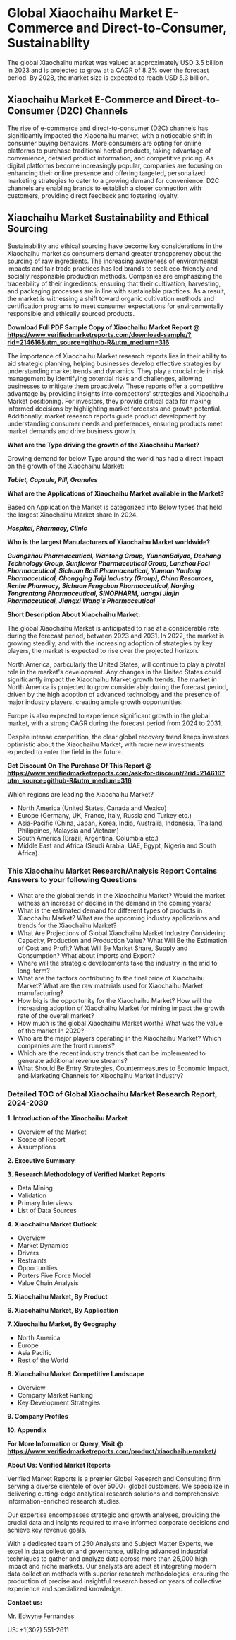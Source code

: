 <h1>Global Xiaochaihu Market E-Commerce and Direct-to-Consumer, Sustainability</h1><p class=""><p>The global Xiaochaihu market was valued at approximately USD 3.5 billion in 2023 and is projected to grow at a CAGR of 8.2% over the forecast period. By 2028, the market size is expected to reach USD 5.3 billion.</p><h2>Xiaochaihu Market E-Commerce and Direct-to-Consumer (D2C) Channels</h2><p>The rise of e-commerce and direct-to-consumer (D2C) channels has significantly impacted the Xiaochaihu market, with a noticeable shift in consumer buying behaviors. More consumers are opting for online platforms to purchase traditional herbal products, taking advantage of convenience, detailed product information, and competitive pricing. As digital platforms become increasingly popular, companies are focusing on enhancing their online presence and offering targeted, personalized marketing strategies to cater to a growing demand for convenience. D2C channels are enabling brands to establish a closer connection with customers, providing direct feedback and fostering loyalty.</p><h2>Xiaochaihu Market Sustainability and Ethical Sourcing</h2><p>Sustainability and ethical sourcing have become key considerations in the Xiaochaihu market as consumers demand greater transparency about the sourcing of raw ingredients. The increasing awareness of environmental impacts and fair trade practices has led brands to seek eco-friendly and socially responsible production methods. Companies are emphasizing the traceability of their ingredients, ensuring that their cultivation, harvesting, and packaging processes are in line with sustainable practices. As a result, the market is witnessing a shift toward organic cultivation methods and certification programs to meet consumer expectations for environmentally responsible and ethically sourced products.</p></p><p class=""><strong>Download Full PDF Sample Copy of Xiaochaihu Market Report @ <a href="https://www.verifiedmarketreports.com/download-sample/?rid=214616&utm_source=github-R&utm_medium=316" target="_blank">https://www.verifiedmarketreports.com/download-sample/?rid=214616&utm_source=github-R&utm_medium=316</a></strong></p><p>The importance of&nbsp;Xiaochaihu Market research reports lies in their ability to aid strategic planning, helping businesses develop effective strategies by understanding market trends and dynamics. They play a crucial role in risk management by identifying potential risks and challenges, allowing businesses to mitigate them proactively. These reports offer a competitive advantage by providing insights into competitors' strategies and Xiaochaihu Market positioning. For investors, they provide critical data for making informed decisions by highlighting market forecasts and growth potential. Additionally, market research reports guide product development by understanding consumer needs and preferences, ensuring products meet market demands and drive business growth.</p><p><strong>What are the&nbsp;Type driving the growth of the Xiaochaihu Market?</strong></p><p id="" class="">Growing demand for below Type around the world has had a direct impact on the growth of the Xiaochaihu Market:</p><p class=""><em><strong>Tablet, Capsule, Pill, Granules</strong></em></p><p class=""><strong>What are the&nbsp;Applications&nbsp;of Xiaochaihu Market available in the Market?</strong></p><p id="" class="">Based on Application the Market is categorized into Below types that held the largest Xiaochaihu Market share In 2024.</p><p class=""><em><strong>Hospital, Pharmacy, Clinic</strong></em></p><p class=""><strong>Who is the largest Manufacturers of Xiaochaihu Market worldwide?</strong></p><p><em><strong>Guangzhou Pharmaceutical, Wantong Group, YunnanBaiyao, Deshang Technology Group, Sunflower Pharmaceutical Group, Lanzhou Foci Pharmaceutical, Sichuan Baili Pharmaceutical, Yunnan Yunlong Pharmaceutical, Chongqing Taiji Industry (Group), China Resources, Renhe Pharmacy, Sichuan Fengchun Pharmaceutical, Nanjing Tongrentang Pharmaceutical, SINOPHARM, uangxi Jiajin Pharmaceutical, Jiangxi Wang's Pharmaceutical</strong></em></p><p id="" class=""><strong>Short Description About Xiaochaihu Market:</strong></p><p>The global Xiaochaihu Market is anticipated to rise at a considerable rate during the forecast period, between 2023 and 2031. In 2022, the market is growing steadily, and with the increasing adoption of strategies by key players, the market is expected to rise over the projected horizon.</p><p>North America, particularly the United States, will continue to play a pivotal role in the market's development. Any changes in the United States could significantly impact the Xiaochaihu Market growth trends. The market in North America is projected to grow considerably during the forecast period, driven by the high adoption of advanced technology and the presence of major industry players, creating ample growth opportunities.</p><p>Europe is also expected to experience significant growth in the global market, with a strong CAGR during the forecast period from 2024 to 2031.</p><p>Despite intense competition, the clear global recovery trend keeps investors optimistic about the Xiaochaihu Market, with more new investments expected to enter the field in the future.</p><p id="" class=""><strong>Get Discount On The Purchase Of This Report @ <a href="https://www.verifiedmarketreports.com/ask-for-discount/?rid=214616?utm_source=github-R&utm_medium=316" target="_blank">https://www.verifiedmarketreports.com/ask-for-discount/?rid=214616?utm_source=github-R&utm_medium=316</a></strong></p><p class="">Which regions are leading the Xiaochaihu Market?</p><ul><li>North America (United States, Canada and Mexico)</li><li>Europe (Germany, UK, France, Italy, Russia and Turkey etc.)</li><li>Asia-Pacific (China, Japan, Korea, India, Australia, Indonesia, Thailand, Philippines, Malaysia and Vietnam)</li><li>South America (Brazil, Argentina, Columbia etc.)</li><li>Middle East and Africa (Saudi Arabia, UAE, Egypt, Nigeria and South Africa)</li></ul><h3 id="" class="">This Xiaochaihu Market Research/Analysis Report Contains Answers to your following Questions</h3><ul><li>What are the global trends in the Xiaochaihu Market? Would the market witness an increase or decline in the demand in the coming years?</li><li>What is the estimated demand for different types of products in Xiaochaihu Market? What are the upcoming industry applications and trends for the Xiaochaihu Market?</li><li>What Are Projections of Global Xiaochaihu Market Industry Considering Capacity, Production and Production Value? What Will Be the Estimation of Cost and Profit? What Will Be Market Share, Supply and Consumption? What about imports and Export?</li><li>Where will the strategic developments take the industry in the mid to long-term?</li><li>What are the factors contributing to the final price of Xiaochaihu Market? What are the raw materials used for Xiaochaihu Market manufacturing?</li><li>How big is the opportunity for the Xiaochaihu Market? How will the increasing adoption of Xiaochaihu Market for mining impact the growth rate of the overall market?</li><li>How much is the global Xiaochaihu Market worth? What was the value of the market In 2020?</li><li>Who are the major players operating in the Xiaochaihu Market? Which companies are the front runners?</li><li>Which are the recent industry trends that can be implemented to generate additional revenue streams?</li><li>What Should Be Entry Strategies, Countermeasures to Economic Impact, and Marketing Channels for Xiaochaihu Market Industry?</li></ul><h3 id="" class="">Detailed TOC of Global Xiaochaihu Market Research Report, 2024-2030</h3><p id="" class=""><strong>1. Introduction of the Xiaochaihu Market</strong></p><ul><li>Overview of the Market</li><li>Scope of Report</li><li>Assumptions</li></ul><p id="" class=""><strong>2. Executive Summary</strong></p><p id="" class=""><strong>3. Research Methodology of Verified Market Reports</strong></p><ul><li>Data Mining</li><li>Validation</li><li>Primary Interviews</li><li>List of Data Sources</li></ul><p id="" class=""><strong>4. Xiaochaihu Market Outlook</strong></p><ul><li>Overview</li><li>Market Dynamics</li><li>Drivers</li><li>Restraints</li><li>Opportunities</li><li>Porters Five Force Model</li><li>Value Chain Analysis</li></ul><p id="" class=""><strong>5. Xiaochaihu Market, By Product</strong></p><p id="" class=""><strong>6. Xiaochaihu Market, By Application</strong></p><p id="" class=""><strong>7. Xiaochaihu Market, By Geography</strong></p><ul><li>North America</li><li>Europe</li><li>Asia Pacific</li><li>Rest of the World</li></ul><p id="" class=""><strong>8. Xiaochaihu Market Competitive Landscape</strong></p><ul><li>Overview</li><li>Company Market Ranking</li><li>Key Development Strategies</li></ul><p id="" class=""><strong>9. Company Profiles</strong></p><p id="" class=""><strong>10. Appendix</strong></p><p id="" class=""><strong>For More Information or Query, Visit @ <a href="https://www.verifiedmarketreports.com/product/xiaochaihu-market/" target="_blank">https://www.verifiedmarketreports.com/product/xiaochaihu-market/</a></strong></p><p id="" class=""><strong>About Us: Verified Market Reports</strong></p><p id="" class="">Verified Market Reports is a premier Global Research and Consulting firm serving a diverse clientele of over 5000+ global customers. We specialize in delivering cutting-edge analytical research solutions and comprehensive information-enriched research studies.</p><p id="" class="">Our expertise encompasses strategic and growth analyses, providing the crucial data and insights required to make informed corporate decisions and achieve key revenue goals.</p><p id="" class="">With a dedicated team of 250 Analysts and Subject Matter Experts, we excel in data collection and governance, utilizing advanced industrial techniques to gather and analyze data across more than 25,000 high-impact and niche markets. Our analysts are adept at integrating modern data collection methods with superior research methodologies, ensuring the production of precise and insightful research based on years of collective experience and specialized knowledge.</p><p id="" class=""><strong>Contact us:</strong></p><p id="" class="">Mr. Edwyne Fernandes</p><p id="" class="">US: +1(302) 551-2611</p>